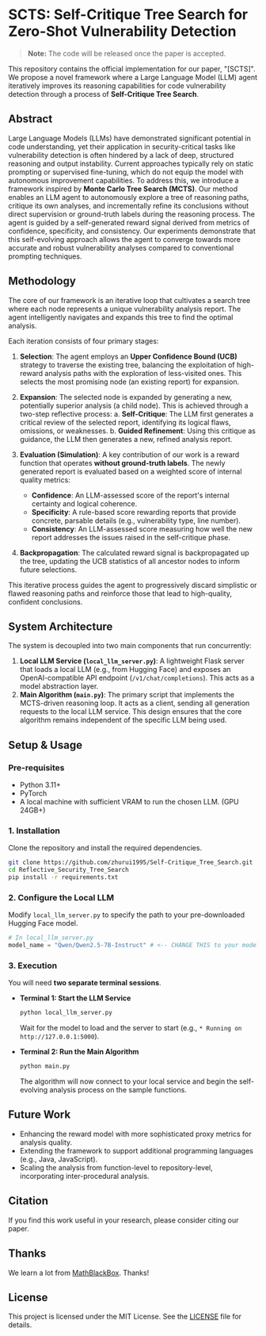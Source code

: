 # SCTS: Self-Critique Tree Search for Zero-Shot Vulnerability Detection

> **Note:** The code will be released once the paper is accepted.

This repository contains the official implementation for our paper, "[SCTS]". We propose a novel framework where a Large Language Model (LLM) agent iteratively improves its reasoning capabilities for code vulnerability detection through a process of **Self-Critique Tree Search**.

## Abstract

Large Language Models (LLMs) have demonstrated significant potential in code understanding, yet their application in security-critical tasks like vulnerability detection is often hindered by a lack of deep, structured reasoning and output instability. Current approaches typically rely on static prompting or supervised fine-tuning, which do not equip the model with autonomous improvement capabilities. To address this, we introduce a framework inspired by **Monte Carlo Tree Search (MCTS)**. Our method enables an LLM agent to autonomously explore a tree of reasoning paths, critique its own analyses, and incrementally refine its conclusions without direct supervision or ground-truth labels during the reasoning process. The agent is guided by a self-generated reward signal derived from metrics of confidence, specificity, and consistency. Our experiments demonstrate that this self-evolving approach allows the agent to converge towards more accurate and robust vulnerability analyses compared to conventional prompting techniques.

## Methodology

The core of our framework is an iterative loop that cultivates a search tree where each node represents a unique vulnerability analysis report. The agent intelligently navigates and expands this tree to find the optimal analysis.

Each iteration consists of four primary stages:

1.  **Selection**: The agent employs an **Upper Confidence Bound (UCB)** strategy to traverse the existing tree, balancing the exploitation of high-reward analysis paths with the exploration of less-visited ones. This selects the most promising node (an existing report) for expansion.

2.  **Expansion**: The selected node is expanded by generating a new, potentially superior analysis (a child node). This is achieved through a two-step reflective process:
    a.  **Self-Critique**: The LLM first generates a critical review of the selected report, identifying its logical flaws, omissions, or weaknesses.
    b.  **Guided Refinement**: Using this critique as guidance, the LLM then generates a new, refined analysis report.

3.  **Evaluation (Simulation)**: A key contribution of our work is a reward function that operates **without ground-truth labels**. The newly generated report is evaluated based on a weighted score of internal quality metrics:
    *   **Confidence**: An LLM-assessed score of the report's internal certainty and logical coherence.
    *   **Specificity**: A rule-based score rewarding reports that provide concrete, parsable details (e.g., vulnerability type, line number).
    *   **Consistency**: An LLM-assessed score measuring how well the new report addresses the issues raised in the self-critique phase.

4.  **Backpropagation**: The calculated reward signal is backpropagated up the tree, updating the UCB statistics of all ancestor nodes to inform future selections.

This iterative process guides the agent to progressively discard simplistic or flawed reasoning paths and reinforce those that lead to high-quality, confident conclusions.

## System Architecture

The system is decoupled into two main components that run concurrently:

1.  **Local LLM Service (`local_llm_server.py`)**: A lightweight Flask server that loads a local LLM (e.g., from Hugging Face) and exposes an OpenAI-compatible API endpoint (`/v1/chat/completions`). This acts as a model abstraction layer.
2.  **Main Algorithm (`main.py`)**: The primary script that implements the MCTS-driven reasoning loop. It acts as a client, sending all generation requests to the local LLM service. This design ensures that the core algorithm remains independent of the specific LLM being used.

## Setup & Usage

### Pre-requisites

-   Python 3.11+
-   PyTorch
-   A local machine with sufficient VRAM to run the chosen LLM. (GPU 24GB+)

### 1. Installation

Clone the repository and install the required dependencies.

```bash
git clone https://github.com/zhurui1995/Self-Critique_Tree_Search.git
cd Reflective_Security_Tree_Search
pip install -r requirements.txt
```

### 2. Configure the Local LLM

Modify `local_llm_server.py` to specify the path to your pre-downloaded Hugging Face model.

```python
# In local_llm_server.py
model_name = "Qwen/Qwen2.5-7B-Instruct" # <-- CHANGE THIS to your model
```

### 3. Execution

You will need **two separate terminal sessions**.

-   **Terminal 1: Start the LLM Service**
    ```bash
    python local_llm_server.py
    ```
    Wait for the model to load and the server to start (e.g., `* Running on http://127.0.0.1:5000`).

-   **Terminal 2: Run the Main Algorithm**
    ```bash
    python main.py
    ```
    The algorithm will now connect to your local service and begin the self-evolving analysis process on the sample functions.

## Future Work

-   Enhancing the reward model with more sophisticated proxy metrics for analysis quality.
-   Extending the framework to support additional programming languages (e.g., Java, JavaScript).
-   Scaling the analysis from function-level to repository-level, incorporating inter-procedural analysis.

## Citation

If you find this work useful in your research, please consider citing our paper.

## Thanks

We learn a lot from [MathBlackBox](https://github.com/trotsky1997/MathBlackBox). Thanks!

## License

This project is licensed under the MIT License. See the [LICENSE](LICENSE) file for details.
